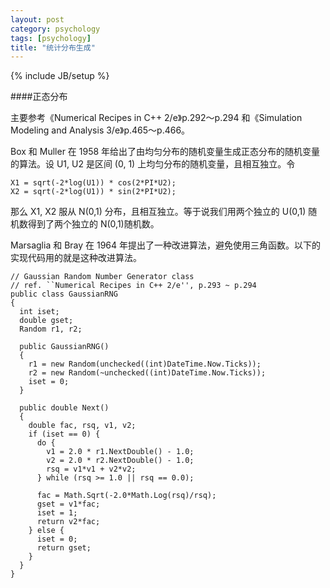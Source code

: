 ```yaml
---
layout: post
category: psychology
tags: [psychology]
title: "统计分布生成"
---
```


{% include JB/setup %}

####正态分布

主要参考《Numerical Recipes in C++ 2/e》p.292～p.294 和《Simulation Modeling and Analysis 3/e》p.465～p.466。

Box 和 Muller 在 1958 年给出了由均匀分布的随机变量生成正态分布的随机变量的算法。设 U1, U2 是区间 (0, 1) 上均匀分布的随机变量，且相互独立。令

    X1 = sqrt(-2*log(U1)) * cos(2*PI*U2);
    X2 = sqrt(-2*log(U1)) * sin(2*PI*U2);

那么 X1, X2 服从 N(0,1) 分布，且相互独立。等于说我们用两个独立的 U(0,1) 随机数得到了两个独立的 N(0,1)随机数。

<!--more-->

Marsaglia 和 Bray 在 1964 年提出了一种改进算法，避免使用三角函数。以下的实现代码用的就是这种改进算法。

    // Gaussian Random Number Generator class
    // ref. ``Numerical Recipes in C++ 2/e'', p.293 ~ p.294
    public class GaussianRNG
    {
      int iset;
      double gset;
      Random r1, r2;

      public GaussianRNG()
      {
        r1 = new Random(unchecked((int)DateTime.Now.Ticks));
        r2 = new Random(~unchecked((int)DateTime.Now.Ticks));
        iset = 0;
      }

      public double Next()
      {
        double fac, rsq, v1, v2;
        if (iset == 0) {
          do {
            v1 = 2.0 * r1.NextDouble() - 1.0;
            v2 = 2.0 * r2.NextDouble() - 1.0;
            rsq = v1*v1 + v2*v2;
          } while (rsq >= 1.0 || rsq == 0.0);

          fac = Math.Sqrt(-2.0*Math.Log(rsq)/rsq);
          gset = v1*fac;
          iset = 1;
          return v2*fac;
        } else {
          iset = 0;
          return gset;
        }
      }
    }


